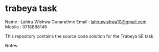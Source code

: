 # trabeya task
Name   : Lahiru Wishwa Gunarathne
Email  : lahiruwishwa10@gmail.com
Mobile : 0718888148
 
This repository contains the source code solution for the Trabeya SE task.

Notes: 
